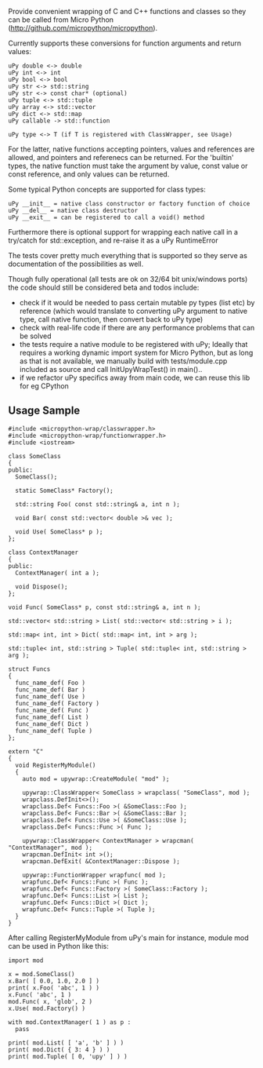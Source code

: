 Provide convenient wrapping of C and C++ functions and classes so they can be called from
Micro Python (http://github.com/micropython/micropython).

Currently supports these conversions for function arguments and return values:

    uPy double <-> double
    uPy int <-> int
    uPy bool <-> bool
    uPy str <-> std::string
    uPy str <-> const char* (optional)
    uPy tuple <-> std::tuple
    uPy array <-> std::vector
    uPy dict <-> std::map
    uPy callable -> std::function

    uPy type <-> T (if T is registered with ClassWrapper, see Usage)

For the latter, native functions accepting pointers, values and references are allowed,
and pointers and referenecs can be returned.
For the 'builtin' types, the native function must take the argument by value, const value or const reference,
and only values can be returned.

Some typical Python concepts are supported for class types:

    uPy __init__ = native class constructor or factory function of choice
    uPy __del__ = native class destructor
    uPy __exit__ = can be registered to call a void() method

Furthermore there is optional support for wrapping each native call in a try/catch for std::exception,
and re-raise it as a uPy RuntimeError

The tests cover pretty much everything that is supported so they serve as documentation
of the possibilities as well.

Though fully operational (all tests are ok on 32/64 bit unix/windows ports)
the code should still be considered beta and todos include:
- check if it would be needed to pass certain mutable py types (list etc) by reference
  (which would translate to converting uPy argument to native type, call native function,
  then convert back to uPy type)
- check with real-life code if there are any performance problems that can be solved
- the tests require a native module to be registered with uPy;
  Ideally that requires a working dynamic import system for Micro Python, but as long as
  that is not available, we manually build with tests/module.cpp included as source and
  call InitUpyWrapTest() in main()..
- if we refactor uPy specifics away from main code, we can reuse this lib for eg CPython

Usage Sample
------------

    #include <micropython-wrap/classwrapper.h>
    #include <micropython-wrap/functionwrapper.h>
    #include <iostream>

    class SomeClass
    {
    public:
      SomeClass();

      static SomeClass* Factory();

      std::string Foo( const std::string& a, int n );

      void Bar( const std::vector< double >& vec );

      void Use( SomeClass* p );
    };

    class ContextManager
    {
    public:
      ContextManager( int a );

      void Dispose();
    };

    void Func( SomeClass* p, const std::string& a, int n );

    std::vector< std::string > List( std::vector< std::string > i );

    std::map< int, int > Dict( std::map< int, int > arg );

    std::tuple< int, std::string > Tuple( std::tuple< int, std::string > arg );

    struct Funcs
    {
      func_name_def( Foo )
      func_name_def( Bar )
      func_name_def( Use )
      func_name_def( Factory )
      func_name_def( Func )
      func_name_def( List )
      func_name_def( Dict )
      func_name_def( Tuple )
    };

    extern "C"
    {
      void RegisterMyModule()
      {
        auto mod = upywrap::CreateModule( "mod" );

        upywrap::ClassWrapper< SomeClass > wrapclass( "SomeClass", mod );
        wrapclass.DefInit<>();
        wrapclass.Def< Funcs::Foo >( &SomeClass::Foo );
        wrapclass.Def< Funcs::Bar >( &SomeClass::Bar );
        wrapclass.Def< Funcs::Use >( &SomeClass::Use );
        wrapclass.Def< Funcs::Func >( Func );

        upywrap::ClassWrapper< ContextManager > wrapcman( "ContextManager", mod );
        wrapcman.DefInit< int >();
        wrapcman.DefExit( &ContextManager::Dispose );

        upywrap::FunctionWrapper wrapfunc( mod );
        wrapfunc.Def< Funcs::Func >( Func );
        wrapfunc.Def< Funcs::Factory >( SomeClass::Factory );
        wrapfunc.Def< Funcs::List >( List );
        wrapfunc.Def< Funcs::Dict >( Dict );
        wrapfunc.Def< Funcs::Tuple >( Tuple );
      }
    }

After calling RegisterMyModule from uPy's main for instance,
module mod can be used in Python like this:

    import mod

    x = mod.SomeClass()
    x.Bar( [ 0.0, 1.0, 2.0 ] )
    print( x.Foo( 'abc', 1 ) )
    x.Func( 'abc', 1 )
    mod.Func( x, 'glob', 2 )
    x.Use( mod.Factory() )

    with mod.ContextManager( 1 ) as p :
      pass

    print( mod.List( [ 'a', 'b' ] ) )
    print( mod.Dict( { 3: 4 } ) )
    print( mod.Tuple( [ 0, 'upy' ] ) )
